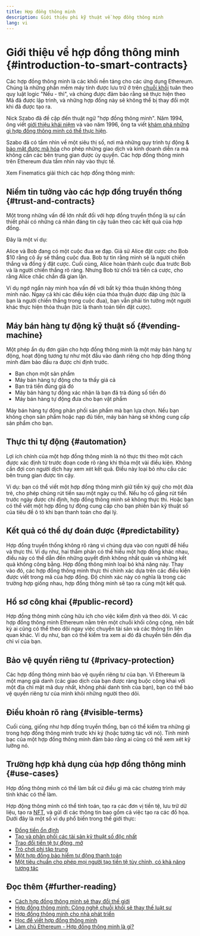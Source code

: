 ```yaml
---
title: Hợp đồng thông minh
description: Giới thiệu phi kỹ thuật về hợp đồng thông minh
lang: vi
---
```


# Giới thiệu về hợp đồng thông minh {#introduction-to-smart-contracts}

Các hợp đồng thông minh là các khối nền tảng cho các ứng dụng Ethereum. Chúng là những phần mềm máy tính được lưu trữ ở trên [chuỗi khối](/glossary/#blockchain) tuân theo quy luật logic "Nếu - thì", và chúng được đảm bảo rằng sẽ thực hiện theo Mã đã được lập trình, và những hợp đồng này sẽ không thể bị thay đổi một khi đã được tạo ra.

Nick Szabo đã đề cập đến thuật ngữ "hợp đồng thông minh". Năm 1994, ông viết [giới thiệu khái niệm](https://www.fon.hum.uva.nl/rob/Courses/InformationInSpeech/CDROM/Literature/LOTwinterschool2006/szabo.best.vwh.net/smart.contracts.html) và vào năm 1996, ông ta viết [khám phá những gì hợp đồng thông minh có thể thực hiện](https://www.fon.hum.uva.nl/rob/Courses/InformationInSpeech/CDROM/Literature/LOTwinterschool2006/szabo.best.vwh.net/smart_contracts_2.html).

Szabo đã có tầm nhìn về một siêu thị số, nơi mà những quy trình tự động & [bảo mật được mã hóa](/glossary/#cryptography) cho phép những giao dịch và kinh doanh diễn ra mà không cần các bên trung gian được ủy quyền. Các hợp đồng thông minh trên Ethereum đưa tầm nhìn này vào thực tế.

Xem Finematics giải thích các hợp đồng thông minh:

<YouTube id="pWGLtjG-F5c" />

## Niềm tin tưởng vào các hợp đồng truyền thống {#trust-and-contracts}

Một trong những vấn đề lớn nhất đối với hợp đồng truyền thống là sự cần thiết phải có những cá nhân đáng tin cậy tuân theo các kết quả của hợp đồng.

Đây là một ví dụ:

Alice và Bob đang có một cuộc đua xe đạp. Giả sử Alice đặt cược cho Bob $10 rằng cô ấy sẽ thắng cuộc đua. Bob tự tin rằng mình sẽ là người chiến thắng và đồng ý đặt cược. Cuối cùng, Alice hoàn thành cuộc đua trước Bob và là người chiến thắng rõ ràng. Nhưng Bob từ chối trả tiền cá cược, cho rằng Alice chắc chắn đã gian lận.

Ví dụ ngớ ngẩn này minh họa vấn đề với bất kỳ thỏa thuận không thông minh nào. Ngay cả khi các điều kiện của thỏa thuận được đáp ứng (tức là bạn là người chiến thắng trong cuộc đua), bạn vẫn phải tin tưởng một người khác thực hiện thỏa thuận (tức là thanh toán tiền đặt cược).

## Máy bán hàng tự động kỹ thuật số {#vending-machine}

Một phép ẩn dụ đơn giản cho hợp đồng thông minh là một máy bán hàng tự động, hoạt động tương tự như một đầu vào dành riêng cho hợp đồng thông minh đảm bảo đầu ra được chỉ định trước.

- Bạn chọn một sản phẩm
- Máy bán hàng tự động cho ta thấy giá cả
- Bạn trả tiền đúng giá đó
- Máy bán hàng tự động xác nhận là bạn đã trả đúng số tiền đó
- Máy bán hàng tự động đưa cho bạn vật phẩm

Máy bán hàng tự động phân phối sản phẩm mà bạn lựa chọn. Nếu bạn không chọn sản phẩm hoặc nạp đủ tiền, máy bán hàng sẽ không cung cấp sản phẩm cho bạn.

## Thực thi tự động {#automation}

Lợi ích chính của một hợp đồng thông mình là nó thực thi theo một cách được xác định từ trước đoạn code rõ ràng khi thỏa một vài điều kiện. Không cần đợi con người dịch hay xem xét kết quả. Điều này loại bỏ nhu cầu các bên trung gian được tin cậy.

Ví dụ: bạn có thể viết một hợp đồng thông minh giữ tiền ký quỹ cho một đứa trẻ, cho phép chúng rút tiền sau một ngày cụ thể. Nếu họ cố gắng rút tiền trước ngày được chỉ định, hợp đồng thông minh sẽ không thực thi. Hoặc bạn có thể viết một hợp đồng tự động cung cấp cho bạn phiên bản kỹ thuật số của tiêu đề ô tô khi bạn thanh toán cho đại lý.

## Kết quả có thể dự đoán được {#predictability}

Hợp đồng truyền thống không rõ ràng vì chúng dựa vào con người để hiểu và thực thi. Ví dụ như, hai thẩm phán có thể hiểu một hợp đồng khác nhau, điều này có thể dẫn đến những quyết định không nhất quán và những kết quả không công bằng. Hợp đồng thông minh loại bỏ khả năng này. Thay vào đó, các hợp đồng thông minh thực thi chính xác dựa trên các điều kiện được viết trong mã của hợp đồng. Độ chính xác này có nghĩa là trong các trường hợp giống nhau, hợp đồng thông minh sẽ tạo ra cùng một kết quả.

## Hồ sơ công khai {#public-record}

Hợp đồng thông minh cũng hữu ích cho việc kiểm định và theo dõi. Vì các hợp đồng thông minh Ethereum nằm trên một chuỗi khối công cộng, nên bất kỳ ai cũng có thể theo dõi ngay việc chuyển tài sản và các thông tin liên quan khác. Ví dụ như, bạn có thể kiểm tra xem ai đó đã chuyển tiền đến địa chỉ ví của bạn.

## Bảo vệ quyền riêng tư {#privacy-protection}

Các hợp đồng thông minh bảo vệ quyền riêng tư của bạn. Vì Ethereum là một mạng giả danh (các giao dịch của bạn được ràng buộc công khai với một địa chỉ mật mã duy nhất, không phải danh tính của bạn), bạn có thể bảo vệ quyền riêng tư của mình khỏi những người theo dõi.

## Điều khoản rõ ràng {#visible-terms}

Cuối cùng, giống như hợp đồng truyền thống, bạn có thể kiểm tra những gì trong hợp đồng thông minh trước khi ký (hoặc tương tác với nó). Tính minh bạc của một hợp đồng thông minh đảm bảo rằng ai cũng có thể xem xét kỹ lưỡng nó.

## Trường hợp khả dụng của hợp đồng thông minh {#use-cases}

Hợp đồng thông minh có thể làm bất cứ điều gì mà các chương trình máy tính khác có thể làm.

Hợp động thông mình có thể tính toán, tạo ra các đơn vị tiền tệ, lưu trữ dữ liệu, tạo ra [NFT](/glossary/#nft), và gửi đi các thông tin bao gồm cả việc tạo ra các đồ họa. Dưới đây là một số ví dụ phổ biến trong thế giới thực:

- [Đồng tiền ổn định](/stablecoins/)
- [Tạo và phân phối các tài sản kỹ thuật số độc nhất](/nft/)
- [Trao đổi tiền tệ tự động, mở](/get-eth/#dex)
- [Trò chơi phi tập trung](/dapps/?category=gaming#explore)
- [Một hợp đồng bảo hiểm tự động thanh toán](https://etherisc.com/)
- [Một tiêu chuẩn cho phép mọi người tạo tiền tệ tùy chỉnh, có khả năng tương tác](/developers/docs/standards/tokens/)

## Đọc thêm {#further-reading}

- [Cách hợp đồng thông minh sẽ thay đổi thế giới](https://www.youtube.com/watch?v=pA6CGuXEKtQ)
- [Hợp đồng thông minh: Công nghệ chuỗi khối sẽ thay thế luật sư](https://blockgeeks.com/guides/smart-contracts/)
- [Hợp đồng thông minh cho nhà phát triển](/developers/docs/smart-contracts/)
- [Học để viết hợp đồng thông minh](/developers/learning-tools/)
- [Làm chủ Ethereum - Hợp đồng thông minh là gì?](https://github.com/ethereumbook/ethereumbook/blob/develop/07smart-contracts-solidity.asciidoc#what-is-a-smart-contract)
